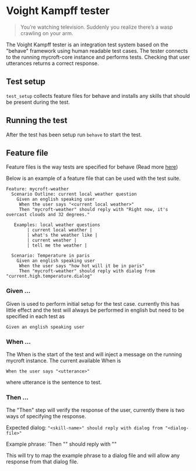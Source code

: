 # Voight Kampff tester

> You’re watching television. Suddenly you realize there’s a wasp crawling on your arm.

The Voight Kampff tester is an integration test system based on the "behave" framework using human readable test cases. The tester connects to the running mycroft-core instance and performs tests. Checking that user utterances returns a correct response.

## Test setup
`test_setup` collects feature files for behave and installs any skills that should be present during the test.

## Running the test
After the test has been setup run `behave` to start the test.

## Feature file
Feature files is the way tests are specified for behave (Read more [here](https://behave.readthedocs.io/en/latest/tutorial.html))

Below is an example of a feature file that can be used with the test suite.
```feature
Feature: mycroft-weather
  Scenario Outline: current local weather question
    Given an english speaking user
     When the user says "<current local weather>"
     Then "mycroft-weather" should reply with "Right now, it's overcast clouds and 32 degrees."

   Examples: local weather questions
        | current local weather |
        | what's the weather like |
        | current weather |
        | tell me the weather |

  Scenario: Temperature in paris
    Given an english speaking user
     When the user says "how hot will it be in paris"
     Then "mycroft-weather" should reply with dialog from "current.high.temperature.dialog"
```

### Given ...

Given is used to perform initial setup for the test case. currently this has little effect and the test will always be performed in english but need to be specified in each test as 

```Given an english speaking user```

### When ...
The When is the start of the test and will inject a message on the running mycroft instance. The current available When is

`When the user says "<utterance>"`

where utterance is the sentence to test.

### Then ...
The "Then" step will verify the response of the user, currently there is two ways of specifying the response.

Expected dialog:
`"<skill-name>" should reply with dialog from "<dialog-file>"`

Example phrase:
`Then "<skill-name>" should reply with "<example>"

This will try to map the example phrase to a dialog file and will allow any response from that dialog file.
